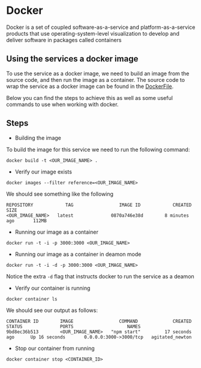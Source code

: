 # Docker

Docker is a set of coupled software-as-a-service and platform-as-a-service products that use operating-system-level visualization to develop and deliver software in packages called containers

## Using the services a docker image

To use the service as a docker image, we need to build an image from the
source code, and then run the image as a container. The source code
to wrap the service as a docker image can be found in the [DockerFile](../Dockerfile). 

Below you can find the steps to achieve this as well as some useful commands
to use when working with docker.


## Steps

- Building the image

To build the image for this service we need to run the following command:

```
docker build -t <OUR_IMAGE_NAME> .
``` 

- Verify our image exists

```
docker images --filter reference=<OUR_IMAGE_NAME>
```

We should see something like the following

```
REPOSITORY            TAG                 IMAGE ID            CREATED             SIZE
<OUR_IMAGE_NAME>   latest              0870a746e38d        8 minutes ago       112MB
```

- Running our image as a container

```
docker run -t -i -p 3000:3000 <OUR_IMAGE_NAME>
```

- Running our image as a container in deamon mode

```
docker run -t -i -d -p 3000:3000 <OUR_IMAGE_NAME>
```

Notice the extra `-d` flag that instructs docker to run the service as a deamon

- Verify our container is running

```
docker container ls
```

We should see our output as follows:

```
CONTAINER ID        IMAGE                 COMMAND             CREATED             STATUS              PORTS                    NAMES
9bd8ec36b513        <OUR_IMAGE_NAME>   "npm start"         17 seconds ago      Up 16 seconds       0.0.0.0:3000->3000/tcp   agitated_newton
```

- Stop our container from running

```
docker container stop <CONTAINER_ID>
```
